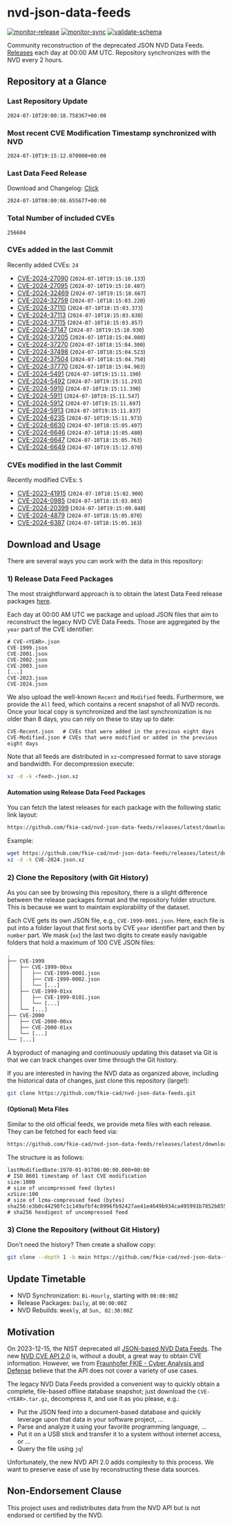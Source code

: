 # nvd-json-data-feeds

[![monitor-release](https://github.com/fkie-cad/nvd-json-data-feeds/actions/workflows/monitor_release.yml/badge.svg)](https://github.com/fkie-cad/nvd-json-data-feeds/actions/workflows/monitor_release.yml)
[![monitor-sync](https://github.com/fkie-cad/nvd-json-data-feeds/actions/workflows/monitor_sync.yml/badge.svg)](https://github.com/fkie-cad/nvd-json-data-feeds/actions/workflows/monitor_sync.yml)
[![validate-schema](https://github.com/fkie-cad/nvd-json-data-feeds/actions/workflows/validate_schema.yml/badge.svg)](https://github.com/fkie-cad/nvd-json-data-feeds/actions/workflows/validate_schema.yml)

Community reconstruction of the deprecated JSON NVD Data Feeds.
[Releases](https://github.com/fkie-cad/nvd-json-data-feeds/releases/latest) each day at 00:00 AM UTC.
Repository synchronizes with the NVD every 2 hours.

## Repository at a Glance

### Last Repository Update

```plain
2024-07-10T20:00:18.758367+00:00
```

### Most recent CVE Modification Timestamp synchronized with NVD

```plain
2024-07-10T19:15:12.070000+00:00
```

### Last Data Feed Release

Download and Changelog: [Click](https://github.com/fkie-cad/nvd-json-data-feeds/releases/latest)

```plain
2024-07-10T00:00:08.655677+00:00
```

### Total Number of included CVEs

```plain
256604
```

### CVEs added in the last Commit

Recently added CVEs: `24`

- [CVE-2024-27090](CVE-2024/CVE-2024-270xx/CVE-2024-27090.json) (`2024-07-10T19:15:10.133`)
- [CVE-2024-27095](CVE-2024/CVE-2024-270xx/CVE-2024-27095.json) (`2024-07-10T19:15:10.407`)
- [CVE-2024-32469](CVE-2024/CVE-2024-324xx/CVE-2024-32469.json) (`2024-07-10T19:15:10.667`)
- [CVE-2024-32759](CVE-2024/CVE-2024-327xx/CVE-2024-32759.json) (`2024-07-10T18:15:03.220`)
- [CVE-2024-37110](CVE-2024/CVE-2024-371xx/CVE-2024-37110.json) (`2024-07-10T18:15:03.373`)
- [CVE-2024-37113](CVE-2024/CVE-2024-371xx/CVE-2024-37113.json) (`2024-07-10T18:15:03.630`)
- [CVE-2024-37115](CVE-2024/CVE-2024-371xx/CVE-2024-37115.json) (`2024-07-10T18:15:03.857`)
- [CVE-2024-37147](CVE-2024/CVE-2024-371xx/CVE-2024-37147.json) (`2024-07-10T19:15:10.930`)
- [CVE-2024-37205](CVE-2024/CVE-2024-372xx/CVE-2024-37205.json) (`2024-07-10T18:15:04.080`)
- [CVE-2024-37270](CVE-2024/CVE-2024-372xx/CVE-2024-37270.json) (`2024-07-10T18:15:04.300`)
- [CVE-2024-37498](CVE-2024/CVE-2024-374xx/CVE-2024-37498.json) (`2024-07-10T18:15:04.523`)
- [CVE-2024-37504](CVE-2024/CVE-2024-375xx/CVE-2024-37504.json) (`2024-07-10T18:15:04.750`)
- [CVE-2024-37770](CVE-2024/CVE-2024-377xx/CVE-2024-37770.json) (`2024-07-10T18:15:04.983`)
- [CVE-2024-5491](CVE-2024/CVE-2024-54xx/CVE-2024-5491.json) (`2024-07-10T19:15:11.190`)
- [CVE-2024-5492](CVE-2024/CVE-2024-54xx/CVE-2024-5492.json) (`2024-07-10T19:15:11.293`)
- [CVE-2024-5910](CVE-2024/CVE-2024-59xx/CVE-2024-5910.json) (`2024-07-10T19:15:11.390`)
- [CVE-2024-5911](CVE-2024/CVE-2024-59xx/CVE-2024-5911.json) (`2024-07-10T19:15:11.547`)
- [CVE-2024-5912](CVE-2024/CVE-2024-59xx/CVE-2024-5912.json) (`2024-07-10T19:15:11.697`)
- [CVE-2024-5913](CVE-2024/CVE-2024-59xx/CVE-2024-5913.json) (`2024-07-10T19:15:11.837`)
- [CVE-2024-6235](CVE-2024/CVE-2024-62xx/CVE-2024-6235.json) (`2024-07-10T19:15:11.973`)
- [CVE-2024-6630](CVE-2024/CVE-2024-66xx/CVE-2024-6630.json) (`2024-07-10T18:15:05.407`)
- [CVE-2024-6646](CVE-2024/CVE-2024-66xx/CVE-2024-6646.json) (`2024-07-10T18:15:05.480`)
- [CVE-2024-6647](CVE-2024/CVE-2024-66xx/CVE-2024-6647.json) (`2024-07-10T18:15:05.763`)
- [CVE-2024-6649](CVE-2024/CVE-2024-66xx/CVE-2024-6649.json) (`2024-07-10T19:15:12.070`)


### CVEs modified in the last Commit

Recently modified CVEs: `5`

- [CVE-2023-41915](CVE-2023/CVE-2023-419xx/CVE-2023-41915.json) (`2024-07-10T18:15:02.900`)
- [CVE-2024-0985](CVE-2024/CVE-2024-09xx/CVE-2024-0985.json) (`2024-07-10T18:15:03.083`)
- [CVE-2024-20399](CVE-2024/CVE-2024-203xx/CVE-2024-20399.json) (`2024-07-10T19:15:09.840`)
- [CVE-2024-4879](CVE-2024/CVE-2024-48xx/CVE-2024-4879.json) (`2024-07-10T18:15:05.070`)
- [CVE-2024-6387](CVE-2024/CVE-2024-63xx/CVE-2024-6387.json) (`2024-07-10T18:15:05.163`)


## Download and Usage

There are several ways you can work with the data in this repository:

### 1) Release Data Feed Packages

The most straightforward approach is to obtain the latest Data Feed release packages [here](https://github.com/fkie-cad/nvd-json-data-feeds/releases/latest).

Each day at 00:00 AM UTC we package and upload JSON files that aim to reconstruct the legacy NVD CVE Data Feeds.
Those are aggregated by the `year` part of the CVE identifier:

```
# CVE-<YEAR>.json
CVE-1999.json
CVE-2001.json
CVE-2002.json
CVE-2003.json
[...]
CVE-2023.json
CVE-2024.json
```

We also upload the well-known `Recent` and `Modified` feeds.
Furthermore, we provide the `All` feed, which contains a recent snapshot of all NVD records.
Once your local copy is synchronized and the last synchronization is no older than 8 days, you can rely on these to stay up to date:

```plain
CVE-Recent.json   # CVEs that were added in the previous eight days
CVE-Modified.json # CVEs that were modified or added in the previous eight days
```

Note that all feeds are distributed in `xz`-compressed format to save storage and bandwidth.
For decompression execute:

```sh
xz -d -k <feed>.json.xz
```

#### Automation using Release Data Feed Packages

You can fetch the latest releases for each package with the following static link layout:

```sh
https://github.com/fkie-cad/nvd-json-data-feeds/releases/latest/download/CVE-<YEAR>.json.xz
```

Example:

```sh
wget https://github.com/fkie-cad/nvd-json-data-feeds/releases/latest/download/CVE-2024.json.xz
xz -d -k CVE-2024.json.xz
```

### 2) Clone the Repository (with Git History)

As you can see by browsing this repository, there is a slight difference between the release packages format and the repository folder structure.
This is because we want to maintain explorability of the dataset.

Each CVE gets its own JSON file, e.g., `CVE-1999-0001.json`.
Here, each file is put into a folder layout that first sorts by CVE `year` identifier part and then by `number` part.
We mask (`xx`) the last two digits to create easily navigable folders that hold a maximum of 100 CVE JSON files:

```plain
.
├── CVE-1999
│   ├── CVE-1999-00xx
│   │   ├── CVE-1999-0001.json
│   │   ├── CVE-1999-0002.json
│   │   └── [...]
│   ├── CVE-1999-01xx
│   │   ├── CVE-1999-0101.json
│   │   └── [...]
│   └── [...]
├── CVE-2000
│   ├── CVE-2000-00xx
│   ├── CVE-2000-01xx
│   └── [...]
└── [...]
```

A byproduct of managing and continuously updating this dataset via Git is that we can track changes over time through the Git history.

If you are interested in having the NVD data as organized above, including the historical data of changes, just clone this repository (large!):

```sh
git clone https://github.com/fkie-cad/nvd-json-data-feeds.git
```

#### (Optional) Meta Files

Similar to the old official feeds, we provide meta files with each release. They can be fetched for each feed via:

```sh
https://github.com/fkie-cad/nvd-json-data-feeds/releases/latest/download/CVE-<YEAR>.meta
```

The structure is as follows:

```plain
lastModifiedDate:1970-01-01T00:00:00.000+00:00                          # ISO 8601 timestamp of last CVE modification
size:1000                                                               # size of uncompressed feed (bytes)
xzSize:100                                                              # size of lzma-compressed feed (bytes)
sha256:e3b0c44298fc1c149afbf4c8996fb92427ae41e4649b934ca495991b7852b855 # sha256 hexdigest of uncompressed feed
```

### 3) Clone the Repository (without Git History)

Don't need the history? Then create a shallow copy:

```sh
git clone --depth 1 -b main https://github.com/fkie-cad/nvd-json-data-feeds.git
```


## Update Timetable

* NVD Synchronization: `Bi-Hourly`, starting with `00:00:00Z`
* Release Packages: `Daily`, at `00:00:00Z`
* NVD Rebuilds: `Weekly`, at `Sun, 02:30:00Z`


## Motivation

On 2023-12-15, the NIST deprecated all [JSON-based NVD Data Feeds](https://nvd.nist.gov/vuln/data-feeds#divRetirementBanner-1).
The new [NVD CVE API 2.0](https://nvd.nist.gov/developers/vulnerabilities) is, without a doubt, a great way to obtain CVE information.
However, we from [Fraunhofer FKIE - Cyber Analysis and Defense](https://www.fkie.fraunhofer.de/en/departments/cad.html) believe that the API does not cover a variety of use cases.

The legacy NVD Data Feeds provided a convenient way to quickly obtain a complete, file-based offline database snapshot; just download the `CVE-<YEAR>.tar.gz`, decompress it, and use it as you please, e.g.:

- Put the JSON feed into a document-based database and quickly leverage upon that data in your software project, ...
- Parse and analyze it using your favorite programming language, ...
- Put it on a USB stick and transfer it to a system without internet access, or ...
- Query the file using `jq`!

Unfortunately, the new NVD API 2.0 adds complexity to this process.
We want to preserve ease of use by reconstructing these data sources.

## Non-Endorsement Clause

This project uses and redistributes data from the NVD API but is not endorsed or certified by the NVD.